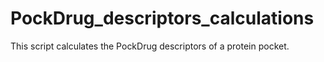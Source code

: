 # PockDrug_descriptors_calculations
This script calculates the PockDrug descriptors of a protein pocket.
